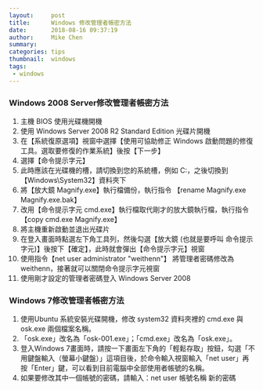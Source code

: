 ```yaml
---
layout:     post
title:      Windows 修改管理者帳密方法
date:       2018-08-16 09:37:19
author:     Mike Chen
summary:    
categories: tips
thumbnail:  windows
tags:
 - windows
---
```


### Windows 2008 Server修改管理者帳密方法
1. 主機 BIOS 使用光碟機開機
2. 使用 Windows Server 2008 R2 Standard Edition 光碟片開機
3. 在【系統復原選項】視窗中選擇【使用可協助修正 Windows 啟動問題的修復工具。選取要修復的作業系統】後按【下一步】
4. 選擇【命令提示字元】
5. 此時應該在光碟機的槽，請切換到您的系統槽，例如 C:，之後切換到 【Windows\System32】資料夾下
6. 將【放大鏡 Magnify.exe】執行檔備份，執行指令 【rename Magnify.exe Magnify.exe.bak】
7. 改用【命令提示字元 cmd.exe】執行檔取代剛才的放大鏡執行檔，執行指令【copy cmd.exe Magnify.exe】
8. 將主機重新啟動並退出光碟片
9. 在登入畫面時點選左下角工具列，然後勾選【放大鏡 (也就是要呼叫 命令提示字元)】後按下【確定】，此時就會彈出【命令提示字元】視窗
10. 使用指令【net user administrator "weithenn"】 將管理者密碼修改為 weithenn，接著就可以關閉命令提示字元視窗
11. 使用剛才設定的管理者密碼登入 Windows Server 2008

### Windows 7修改管理者帳密方法
1. 使用Ubuntu 系統安裝光碟開機，修改 system32 資料夾裡的 cmd.exe 與 osk.exe 兩個檔案名稱。
2. 「osk.exe」改名為「osk-001.exe」；「cmd.exe」改名為「osk.exe」。
3. 登入Windows 7畫面時，請按一下畫面左下角的「輕鬆存取」按鈕，勾選「不用鍵盤輸入（螢幕小鍵盤）」這項目後，於命令輸入視窗輸入「net user」再按「Enter」鍵，可以看到目前電腦中全部使用者帳號的名稱。
4. 如果要修改其中一個帳號的密碼，請輸入：net user 帳號名稱 新的密碼